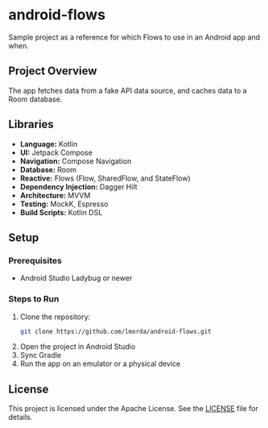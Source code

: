 # android-flows

Sample project as a reference for which Flows to use in an Android app and when.

## Project Overview

The app fetches data from a fake API data source, and caches data to a Room database.

## Libraries

- **Language:** Kotlin
- **UI:** Jetpack Compose
- **Navigation:** Compose Navigation
- **Database:** Room
- **Reactive:** Flows (Flow, SharedFlow, and StateFlow)
- **Dependency Injection:** Dagger Hilt
- **Architecture:** MVVM
- **Testing:** MockK, Espresso
- **Build Scripts:** Kotlin DSL

## Setup

### Prerequisites
- Android Studio Ladybug or newer

### Steps to Run
1. Clone the repository:
   ```bash
   git clone https://github.com/lmorda/android-flows.git
   ```
2. Open the project in Android Studio
3. Sync Gradle
4. Run the app on an emulator or a physical device

## License

This project is licensed under the Apache License. See the [LICENSE](LICENSE) file for details.
